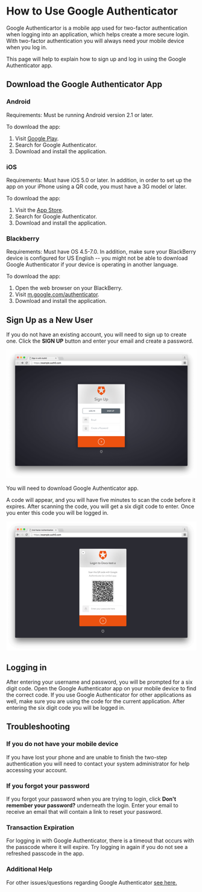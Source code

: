# How to Use Google Authenticator

Google Authenticartor is a mobile app used for two-factor authentication when logging into an application, which helps create a more secure login.  With two-factor authentication you will always need your mobile device when you log in.

This page will help to explain how to sign up and log in using the Google Authenticator app.

## Download the Google Authenticator App

### Android 
Requirements: Must be running Android version 2.1 or later.

To download the app:

1. Visit [Google Play](https://play.google.com/store).
2. Search for Google Authenticator.
3. Download and install the application.

### iOS
Requirements: Must have iOS 5.0 or later. In addition, in order to set up the app on your iPhone using a QR code, you must have a 3G model or later.

To download the app:

1. Visit the [App Store](itunes.apple.com/AppStore).
2. Search for Google Authenticator.
3. Download and install the application.

### Blackberry

Requirements: Must have OS 4.5-7.0. In addition, make sure your BlackBerry device is configured for US English -- you might not be able to download Google Authenticator if your device is operating in another language.

To download the app:

1. Open the web browser on your BlackBerry.
2. Visit [m.google.com/authenticator](m.google.com/authenticator).
3. Download and install the application.

## Sign Up as a New User

If you do not have an existing account, you will need to sign up to create one. Click the **SIGN UP** button and enter your email and create a password.

![](/media/articles/mfa/sign-up.png)

You will need to download Google Authenticator app.

A code will appear, and you will have five minutes to scan the code before it expires. After scanning the code, you will get a six digit code to enter. Once you enter this code you will be logged in.

![](/media/articles/mfa/google-code.png)

## Logging in

After entering your username and password, you will be prompted for a six digit code. Open the Google Authenticator app on your mobile device to find the correct code. If you use Google Authenticator for other applications as well, make sure you are using the code for the current application. After entering the six digit code you will be logged in.

## Troubleshooting

### If you do not have your mobile device

If you have lost your phone and are unable to finish the two-step authentication you will need to contact your system administrator for help accessing your account.

### If you forgot your password

If you forgot your password when you are trying to login, click **Don't remember your password?** underneath the login. Enter your email to receive an email that will contain a link to reset your password.

### Transaction Expiration

For logging in with Google Authenticator, there is a timeout that occurs with the passcode where it will expire. Try logging in again if you do not see a refreshed passcode in the app.

### Additional Help

For other issues/questions regarding Google Authenticator [see here.](https://support.google.com/accounts/answer/1066447) 
